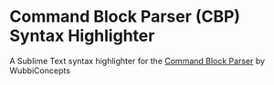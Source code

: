# Command Block Parser (CBP) Syntax Highlighter
A Sublime Text syntax highlighter for the [Command Block Parser](http://zipkrowd.com/tools.htm#cbp) by WubbiConcepts
